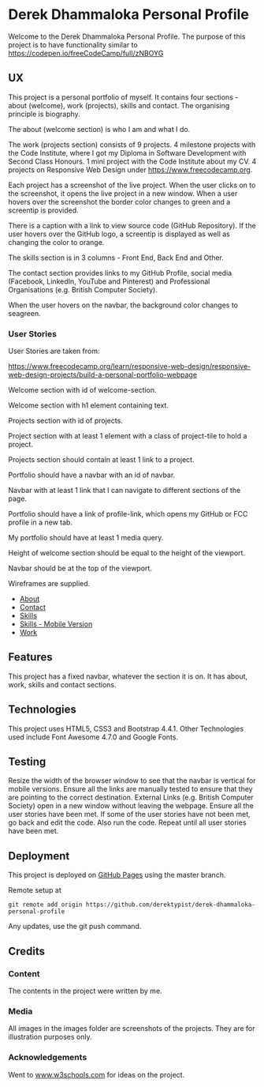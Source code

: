# Derek Dhammaloka Personal Profile
 
Welcome to the Derek Dhammaloka Personal Profile.  The purpose of this project is to have functionality similar to
https://codepen.io/freeCodeCamp/full/zNBOYG
 
## UX

This project is a personal portfolio of myself.  It contains four sections - about (welcome), work (projects), skills and contact.
The organising principle is biography.

The about (welcome section) is who I am and what I do.

The work (projects section) consists of 9 projects.  4 milestone projects with the Code Institute, where I got my Diploma in Software Development
with Second Class Honours.  1 mini project with the Code Institute about my CV.  4 projects on Responsive Web Design under https://www.freecodecamp.org.

Each project has a screenshot of the live project.  When the user clicks on to the screenshot, it opens the live project in a new window.
When a user hovers over the screenshot the border color changes to green and a screentip is provided.

There is a caption with a link to view source code (GitHub Repository).  If the user hovers over the GitHub logo, a screentip is displayed as well as changing
the color to orange.

The skills section is in 3 columns - Front End, Back End and Other.

The contact section provides links to my GitHub Profile, social media (Facebook, LinkedIn, YouTube and Pinterest) and Professional Organisations (e.g. British
Computer Society).

When the user hovers on the navbar, the background color changes to seagreen.
 
### User Stories
 
User Stories are taken from:
 
https://www.freecodecamp.org/learn/responsive-web-design/responsive-web-design-projects/build-a-personal-portfolio-webpage

Welcome section with id of welcome-section.

Welcome section with h1 element containing text.

Projects section with id of projects.

Project section with at least 1 element with a class of project-tile to hold a project.

Projects section should contain at least 1 link to a project.

Portfolio should have a navbar with an id of navbar.

Navbar with at least 1 link that I can navigate to different sections of the page.

Portfolio should have a link of profile-link, which opens my GitHub or FCC profile in a new tab.

My portfolio should have at least 1 media query.

Height of welcome section should be equal to the height of the viewport.

Navbar should be at the top of the viewport.

Wireframes are supplied.

* [About](wireframes/about.png)
* [Contact](wireframes/contact.png)
* [Skills](wireframes/skills.PNG)
* [Skills - Mobile Version](wireframes/skills-mobile.png)
* [Work](wireframes/work.png)

## Features

This project has a fixed navbar, whatever the section it is on.  It has about, work, skills and contact sections.

## Technologies

This project uses HTML5, CSS3 and Bootstrap 4.4.1.  Other Technologies used include Font Awesome 4.7.0 and Google Fonts.

## Testing

Resize the width of the browser window to see that the navbar is vertical for mobile versions.  Ensure all the links are manually tested
to ensure that they are pointing to the correct destination.  External Links (e.g. British Computer Society) open in a new window without
leaving the webpage.  Ensure all the user stories have been met.  If some of the user stories have not been met, go back and edit the code.  Also
run the code.  Repeat until all user stories have been met.

## Deployment

This project is deployed on [GitHub Pages](https://derektypist.github.io/derek-dhammaloka-personal-profile) using the master branch.

Remote setup at

    git remote add origin https://github.com/derektypist/derek-dhammaloka-personal-profile
    
Any updates, use the git push command.

## Credits

### Content

The contents in the project were written by me.

### Media

All images in the images folder are screenshots of the projects.  They are for illustration purposes only.

### Acknowledgements

Went to www.w3schools.com for ideas on the project.